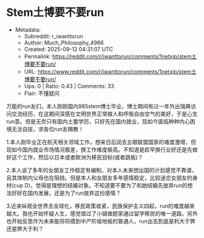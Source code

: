 # Stem土博要不要run

- Metadata:
  - Subreddit: r_iwanttorun
  - Author: Much_Philosophy_4966
  - Created: 2025-09-12 04:31:07 UTC
  - Permalink: https://reddit.com/r/iwanttorun/comments/1netxjp/stem土博要不要run/
  - URL: https://www.reddit.com/r/iwanttorun/comments/1netxjp/stem土博要不要run/
  - Ups: 0 | Ratio: 0.43 | Comments: 33
  - Flair: 不懂就问


万能的run友们，本人刚刚国内985stem博士毕业，博士期间有过一年外出瑞典访问交流经历，在这期间深感在文明世界正常做人和呼吸自由空气的美好，于是心生run意。但是无奈只有国内土鳖学历，只好先在国内就业，现如今面临种种内心困境无法自拔，求各位run友赐教！

1.本人刚毕业正在航天相关领域工作，想来日后润去五眼联盟国家的难度激增，但现如今国内就业市场情况极差，换工作难度极高。不知道是趁早换行业好还是先做好这个工作，然后以日本或者欧洲为移民目标(或者跳板)？

2.本人谈了多年的女朋友工作稳定有编制，对本人未来想出国的计划感觉不靠谱，且其体制内父母也在阻挠。但是本人和女朋友多年感情稳定，比较迷恋女朋友的身材(cup
D)，觉得是理想的结婚对象。不知道要不要为了和她结婚先放弃run的想法好好在国内发展，还是为了run放弃这份感情？

3.近来纵观全世界去全球化，移民政策收紧，民族保护主义四起，run的难度越来越大。我也开始怀疑人生，感觉错过了小镇做题家通过留学移民的唯一道路。另外也开始反思作为未来能将将摸到中产阶级地板的普通人，run出去到底是利大于弊还是弊大于利？

